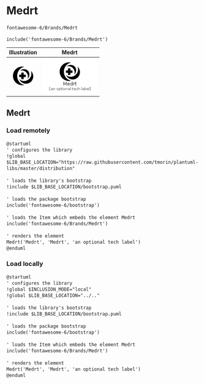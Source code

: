 # Medrt


```text
fontawesome-6/Brands/Medrt
```

```text
include('fontawesome-6/Brands/Medrt')
```



| Illustration | Medrt |
| :---: | :---: |
| ![illustration for Illustration](../../fontawesome-6/Brands/Medrt.png) | ![illustration for Medrt](../../fontawesome-6/Brands/Medrt.Local.png) |




## Medrt

### Load remotely
```plantuml
@startuml
' configures the library
!global $LIB_BASE_LOCATION="https://raw.githubusercontent.com/tmorin/plantuml-libs/master/distribution"

' loads the library's bootstrap
!include $LIB_BASE_LOCATION/bootstrap.puml

' loads the package bootstrap
include('fontawesome-6/bootstrap')

' loads the Item which embeds the element Medrt
include('fontawesome-6/Brands/Medrt')

' renders the element
Medrt('Medrt', 'Medrt', 'an optional tech label')
@enduml
```

### Load locally
```plantuml
@startuml
' configures the library
!global $INCLUSION_MODE="local"
!global $LIB_BASE_LOCATION="../.."

' loads the library's bootstrap
!include $LIB_BASE_LOCATION/bootstrap.puml

' loads the package bootstrap
include('fontawesome-6/bootstrap')

' loads the Item which embeds the element Medrt
include('fontawesome-6/Brands/Medrt')

' renders the element
Medrt('Medrt', 'Medrt', 'an optional tech label')
@enduml
```

